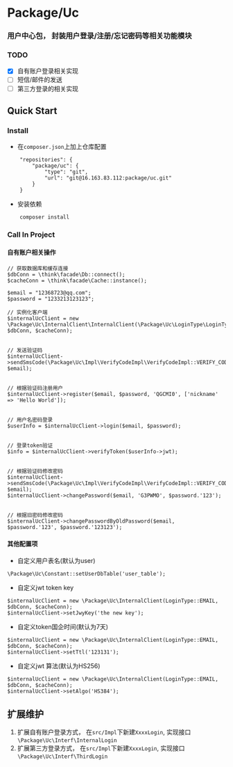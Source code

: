 # Package/Uc

### 用户中心包， 封装用户登录/注册/忘记密码等相关功能模块

### TODO
+ [x] 自有账户登录相关实现
+ [ ] 短信/邮件的发送
+ [ ] 第三方登录的相关实现

## Quick Start 

### Install
* 在`composer.json`上加上仓库配置
```
    "repositories": {
        "package/uc": {
            "type": "git",
            "url": "git@16.163.83.112:package/uc.git"
        }
    }
```
* 安装依赖
```
    composer install
```

### Call In Project

#### 自有账户相关操作

```
// 获取数据库和缓存连接
$dbConn = \think\facade\Db::connect();
$cacheConn = \think\facade\Cache::instance();

$email = "12368723@qq.com";
$password = "1233213123123";

// 实例化客户端
$internalUcClient = new \Package\Uc\InternalClient\InternalClient(\Package\Uc\LoginType\LoginType::EMAIL, $dbConn, $cacheConn);


// 发送验证码
$internalUcClient->sendSmsCode(\Package\Uc\Impl\VerifyCodeImpl\VerifyCodeImpl::VERIFY_CODE_TYPE_REGISTER, $email);


// 根据验证码注册用户
$internalUcClient->register($email, $password, 'QGCMI0', ['nickname' => 'Hello World']);


// 用户名密码登录
$userInfo = $internalUcClient->login($email, $password);


// 登录token验证
$info = $internalUcClient->verifyToken($userInfo->jwt);


// 根据验证码修改密码
$internalUcClient->sendSmsCode(\Package\Uc\Impl\VerifyCodeImpl\VerifyCodeImpl::VERIFY_CODE_TYPE_FORGOT_PASSWORD,  $email);
$internalUcClient->changePassword($email, 'G3PWMO', $password.'123');


// 根据旧密码修改密码
$internalUcClient->changePasswordByOldPassword($email, $password.'123', $password.'123123');

```

#### 其他配置项
* 自定义用户表名(默认为user)
```
\Package\Uc\Constant::setUserDbTable('user_table');
```

* 自定义jwt token key
```
$internalUcClient = new \Package\Uc\InternalClient(LoginType::EMAIL, $dbConn, $cacheConn);
$internalUcClient->setJwyKey('the new key');
```

* 自定义token国企时间(默认为7天)
```
$internalUcClient = new \Package\Uc\InternalClient(LoginType::EMAIL, $dbConn, $cacheConn);
$internalUcClient->setTtl('123131');
```

* 自定义jwt 算法(默认为HS256)
```
$internalUcClient = new \Package\Uc\InternalClient(LoginType::EMAIL, $dbConn, $cacheConn);
$internalUcClient->setAlgo('HS384');
```


## 扩展维护

1. 扩展自有账户登录方式， 在`src/Impl`下新建`XxxxLogin`, 实现接口`\Package\Uc\Interf\InternalLogin`
2. 扩展第三方登录方式， 在`src/Impl`下新建`XxxxLogin`, 实现接口`\Package\Uc\Interf\ThirdLogin`